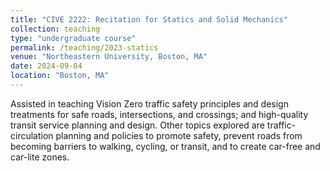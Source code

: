 ```yaml
---
title: "CIVE 2222: Recitation for Statics and Solid Mechanics"
collection: teaching
type: "undergraduate course"
permalink: /teaching/2023-statics
venue: "Northeastern University, Boston, MA"
date: 2024-09-04
location: "Boston, MA"
---
```

Assisted in teaching Vision Zero traffic safety principles and design treatments for safe roads, intersections, and crossings; and high-quality transit service planning and design. Other topics explored are traffic-circulation planning and policies to promote safety, prevent roads from becoming barriers to walking, cycling, or transit, and to create car-free and car-lite zones.
